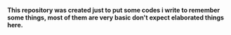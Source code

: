 
**This repository was created just to put some codes i write to remember some things, most of them are very basic
don't expect elaborated things here.**